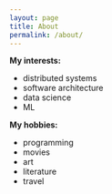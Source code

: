 ```yaml
---
layout: page
title: About
permalink: /about/
---
```


**My interests:** 
* distributed systems
* software architecture
* data science
* ML

**My hobbies:**
* programming
* movies
* art
* literature
* travel



